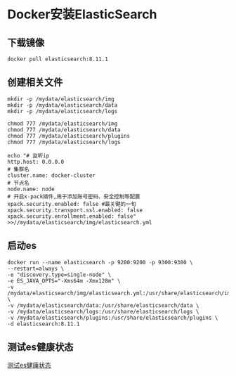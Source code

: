 # Docker安装ElasticSearch

## 下载镜像
```shell:no-line-numbers
docker pull elasticsearch:8.11.1
```

## 创建相关文件
```shell:no-line-numbers
mkdir -p /mydata/elasticsearch/img
mkdir -p /mydata/elasticsearch/data
mkdir -p /mydata/elasticsearch/logs

chmod 777 /mydata/elasticsearch/img
chmod 777 /mydata/elasticsearch/data
chmod 777 /mydata/elasticsearch/plugins
chmod 777 /mydata/elasticsearch/logs

echo "# 监听ip
http.host: 0.0.0.0
# 集群名
cluster.name: docker-cluster
# 节点名
node.name: node
# 开启x-pack插件,用于添加账号密码、安全控制等配置
xpack.security.enabled: false #最关键的一句
xpack.security.transport.ssl.enabled: false
xpack.security.enrollment.enabled: false" >>//mydata/elasticsearch/img/elasticsearch.yml
```

## 启动es

```shell:no-line-numbers
docker run --name elasticsearch -p 9200:9200 -p 9300:9300 \
--restart=always \
-e "discovery.type=single-node" \
-e ES_JAVA_OPTS="-Xms64m -Xmx128m" \
-v /mydata/elasticsearch/img/elasticsearch.yml:/usr/share/elasticsearch/img/elasticsearch.yml \
-v /mydata/elasticsearch/data:/usr/share/elasticsearch/data \
-v /mydata/elasticsearch/logs:/usr/share/elasticsearch/logs \
-v /mydata/elasticsearch/plugins:/usr/share/elasticsearch/plugins \
-d elasticsearch:8.11.1
```

## 测试es健康状态

[测试es健康状态](http://192.168.1.14:9200/_cat/health?v)
